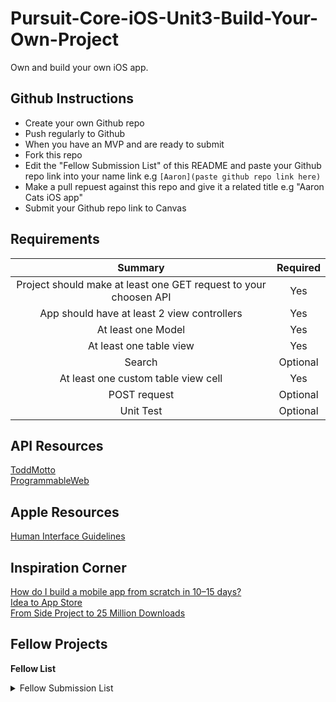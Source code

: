 # Pursuit-Core-iOS-Unit3-Build-Your-Own-Project
Own and build your own iOS app.

## Github Instructions 

- Create your own Github repo
- Push regularly to Github 
- When you have an MVP and are ready to submit
- Fork this repo
- Edit the "Fellow Submission List" of this README and paste your Github repo link
  into your name link e.g ```[Aaron](paste github repo link here)```   
- Make a pull repuest against this repo and give it a related title e.g "Aaron Cats iOS app"
- Submit your Github repo link to Canvas 

## Requirements 


| Summary | Required |
|:----:|:----:|
| Project should make at least one GET request to your choosen API | Yes |
| App should have at least 2 view controllers | Yes |
|  At least one Model | Yes |
| At least one table view | Yes | 
| Search | Optional |
| At least one custom table view cell | Yes | 
| POST request | Optional | 
| Unit Test | Optional | 


## API Resources 

[ToddMotto](https://github.com/toddmotto/public-apis)  
[ProgrammableWeb](https://www.programmableweb.com/apis)  

## Apple Resources 

[Human Interface Guidelines](https://developer.apple.com/design/human-interface-guidelines/ios/overview/themes/)  

## Inspiration Corner 

[How do I build a mobile app from scratch in 10–15 days?](https://www.quora.com/How-do-I-build-a-mobile-app-from-scratch-in-10%E2%80%9315-days-An-iOS-app-is-the-first-priority-followed-by-an-Android-platform-app)   
[Idea to App Store](https://uxdesign.cc/from-idea-to-app-store-building-my-first-ios-app-with-react-native-c64f1ed76fca)       
[From Side Project to 25 Million Downloads](https://medium.com/@codecademy/from-side-project-to-25-million-downloads-9e43c17cc245)     

## Fellow Projects 

**Fellow List**   
<details> 
  <summary>Fellow Submission List</summary> 
  
[Aaron](https://github.com/AaronCab/API-Project)  
[Alfredo]()  
[Alyson]()  
[Antonio]()  
[Ashli]()  
[Biron]()  
[Diego]()  
[Elizabeth]()  
[Genesis]()  
[Ian]()  
[Ibraheem]()  
[Jabeen]()  
[Jane]()  
[Jason]()  
[Jeffrey]()  
[Jevon]()  
[Jian]()  
[Jose]()  
[Joshua]()  
[Kathy]()  
[Kevin]()  
[Leandro]()  
[Manolova]()  
[Matthew]()  
[Nathalie]()  
[Olimpia]()  
[Oniel]()  
[Pritesh]()  
[Ramu]()  
[Raymond]()  
[Stephanie]()  
[Tingxin]()  
[Yaz]()  
  
</details> 

